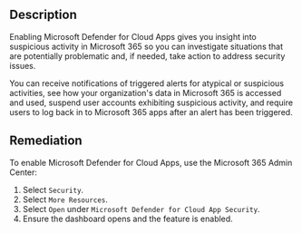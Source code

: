 ## Description

Enabling Microsoft Defender for Cloud Apps gives you insight into suspicious activity in Microsoft 365 so you can investigate situations that are potentially problematic and, if needed, take action to address security issues.

You can receive notifications of triggered alerts for atypical or suspicious activities, see how your organization's data in Microsoft 365 is accessed and used, suspend user accounts exhibiting suspicious activity, and require users to log back in to Microsoft 365 apps after an alert has been triggered.

## Remediation

To enable Microsoft Defender for Cloud Apps, use the Microsoft 365 Admin Center:

1. Select `Security`.
2. Select `More Resources`.
3. Select `Open` under `Microsoft Defender for Cloud App Security`.
4. Ensure the dashboard opens and the feature is enabled.
